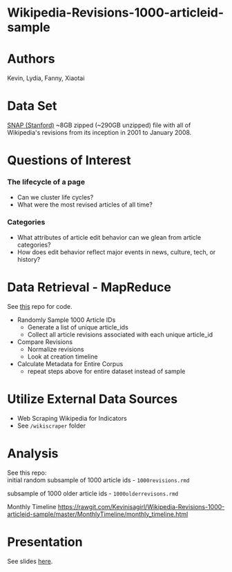 # Wikipedia-Revisions-1000-articleid-sample  

# Authors  
Kevin, Lydia, Fanny, Xiaotai
 
# Data Set
[SNAP (Stanford)](https://snap.stanford.edu/data/wiki-meta.html) ~8GB zipped (~290GB unzipped) file with all of Wikipedia's revisions from its inception in 2001 to January 2008.  

# Questions of Interest
### The lifecycle of a page
* Can we cluster life cycles?
* What were the most revised articles of all time?

### Categories
* What attributes of article edit behavior can we glean from article categories? 
* How does edit behavior reflect major events in news, culture, tech, or history? 
  
# Data Retrieval - MapReduce  
See [this](https://github.com/xiaotaichai/Wikipedia-Edits-Distributed-Computing) repo for code.  
* Randomly Sample 1000 Article IDs 
  * Generate a list of unique article_ids    
  * Collect all article revisions associated with each unique article_id    
* Compare Revisions  
  * Normalize revisions  
  * Look at creation timeline    
* Calculate Metadata for Entire Corpus  
  * repeat steps above for entire dataset instead of sample  
   
# Utilize External Data Sources   
* Web Scraping Wikipedia for Indicators  
 * See `/wikiscraper` folder  

# Analysis  
See this repo:  
initial random subsample of 1000 article ids - `1000revisions.rmd`

subsample of 1000 older article ids - `1000olderrevisons.rmd`  

Monthly Timeline
https://rawgit.com/Kevinisagirl/Wikipedia-Revisions-1000-articleid-sample/master/MonthlyTimeline/monthly_timeline.html


# Presentation  
See slides [here](https://github.com/Kevinisagirl/Wikipedia-Revisions-1000-articleid-sample/blob/master/Wikipedia%20Edits%20Analysis.pdf).  


